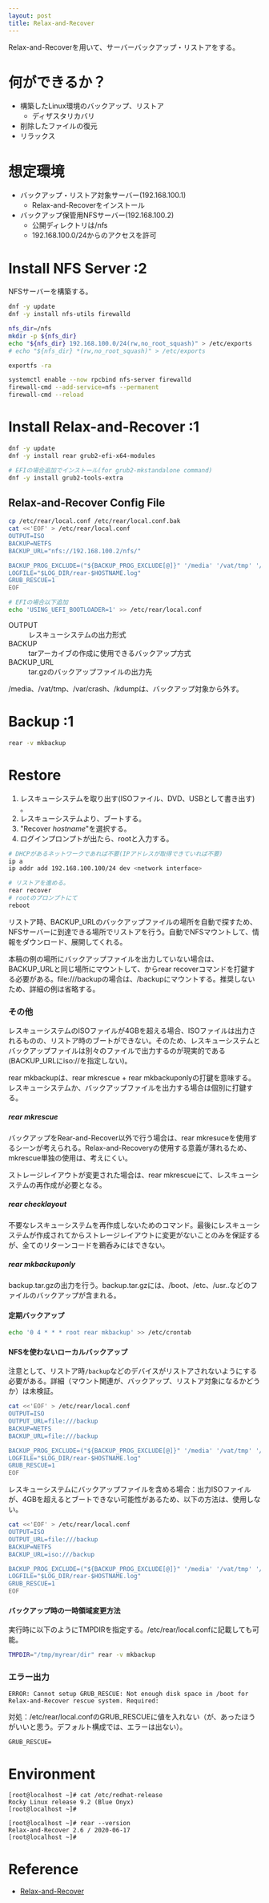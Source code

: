 ```yaml
---
layout: post
title: Relax-and-Recover
---
```


Relax-and-Recoverを用いて、サーバーバックアップ・リストアをする。

# 何ができるか？

- 構築したLinux環境のバックアップ、リストア
    - ディザスタリカバリ
- 削除したファイルの復元
- リラックス

# 想定環境

- バックアップ・リストア対象サーバー(192.168.100.1)
    - Relax-and-Recoverをインストール
- バックアップ保管用NFSサーバー(192.168.100.2)
    - 公開ディレクトリは/nfs
    - 192.168.100.0/24からのアクセスを許可

# Install NFS Server :2

NFSサーバーを構築する。

```sh
dnf -y update
dnf -y install nfs-utils firewalld

nfs_dir=/nfs
mkdir -p ${nfs_dir}
echo "${nfs_dir} 192.168.100.0/24(rw,no_root_squash)" > /etc/exports
# echo "${nfs_dir} *(rw,no_root_squash)" > /etc/exports

exportfs -ra

systemctl enable --now rpcbind nfs-server firewalld
firewall-cmd --add-service=nfs --permanent
firewall-cmd --reload
```

# Install Relax-and-Recover :1

```sh
dnf -y update
dnf -y install rear grub2-efi-x64-modules

# EFIの場合追加でインストール(for grub2-mkstandalone command)
dnf -y install grub2-tools-extra
```

## Relax-and-Recover Config File

```sh
cp /etc/rear/local.conf /etc/rear/local.conf.bak
cat <<'EOF' > /etc/rear/local.conf
OUTPUT=ISO
BACKUP=NETFS
BACKUP_URL="nfs://192.168.100.2/nfs/"

BACKUP_PROG_EXCLUDE=("${BACKUP_PROG_EXCLUDE[@]}" '/media' '/vat/tmp' '/var/crash' '/kdump')
LOGFILE="$LOG_DIR/rear-$HOSTNAME.log"
GRUB_RESCUE=1
EOF

# EFIの場合以下追加
echo 'USING_UEFI_BOOTLOADER=1' >> /etc/rear/local.conf
```

<dl>
  <dt>OUTPUT</dt>
  <dd>レスキューシステムの出力形式</dd>
  <dt>BACKUP</dt>
  <dd>tarアーカイブの作成に使用できるバックアップ方式</dd>
  <dt>BACKUP_URL</dt>
  <dd>tar.gzのバックアップファイルの出力先</dd>
</dl>

/media、/vat/tmp、/var/crash、/kdumpは、バックアップ対象から外す。

# Backup :1

```sh
rear -v mkbackup
```

# Restore

1. レスキューシステムを取り出す(ISOファイル、DVD、USBとして書き出す) 。
1. レスキューシステムより、ブートする。
1. "Recover _hostname_"を選択する。
1. ログインプロンプトが出たら、rootと入力する。

```sh
# DHCPがあるネットワークであれば不要(IPアドレスが取得できていれば不要)
ip a
ip addr add 192.168.100.100/24 dev <network interface>
```

```sh
# リストアを進める。
rear recover
# rootのプロンプトにて
reboot
```

リストア時、BACKUP_URLのバックアップファイルの場所を自動で探すため、NFSサーバーに到達できる場所でリストアを行う。自動でNFSマウントして、情報をダウンロード、展開してくれる。

本稿の例の場所にバックアップファイルを出力していない場合は、BACKUP_URLと同じ場所にマウントして、からrear recoverコマンドを打鍵する必要がある。file:///backupの場合は、/backupにマウントする。推奨しないため、詳細の例は省略する。

### その他

レスキューシステムのISOファイルが4GBを超える場合、ISOファイルは出力されるものの、リストア時のブートができない。そのため、レスキューシステムとバックアップファイルは別々のファイルで出力するのが現実的である(BACKUP_URLにiso://を指定しない)。

rear mkbackupは、rear mkrescue + rear mkbackuponlyの打鍵を意味する。レスキューシステムか、バックアップファイルを出力する場合は個別に打鍵する。

##### rear mkrescue

バックアップをRear-and-Recover以外で行う場合は、rear mkresuceを使用するシーンが考えられる。Relax-and-Recoveryの使用する意義が薄れるため、mkrescue単独の使用は、考えにくい。

ストレージレイアウトが変更された場合は、rear mkrescueにて、レスキューシステムの再作成が必要となる。

##### rear checklayout

不要なレスキューシステムを再作成しないためのコマンド。最後にレスキューシステムが作成されてからストレージレイアウトに変更がないことのみを保証するが、全てのリターンコードを鵜呑みにはできない。

##### rear mkbackuponly

backup.tar.gzの出力を行う。backup.tar.gzには、/boot、/etc、/usr..などのファイルのバックアップが含まれる。

#### 定期バックアップ

```sh
echo '0 4 * * * root rear mkbackup' >> /etc/crontab
```

#### NFSを使わないローカルバックアップ

注意として、リストア時`/backup`などのデバイスがリストアされないようにする必要がある。詳細（マウント関連が、バックアップ、リストア対象になるかどうか）は未検証。

```sh
cat <<'EOF' > /etc/rear/local.conf
OUTPUT=ISO
OUTPUT_URL=file:///backup
BACKUP=NETFS
BACKUP_URL=file:///backup

BACKUP_PROG_EXCLUDE=("${BACKUP_PROG_EXCLUDE[@]}" '/media' '/vat/tmp' '/var/crash' '/kdump' '/backup')
LOGFILE="$LOG_DIR/rear-$HOSTNAME.log"
GRUB_RESCUE=1
EOF
```

レスキューシステムにバックアップファイルを含める場合：出力ISOファイルが、4GBを超えるとブートできない可能性があるため、以下の方法は、使用しない。

```sh
cat <<'EOF' > /etc/rear/local.conf
OUTPUT=ISO
OUTPUT_URL=file:///backup
BACKUP=NETFS
BACKUP_URL=iso:///backup

BACKUP_PROG_EXCLUDE=("${BACKUP_PROG_EXCLUDE[@]}" '/media' '/vat/tmp' '/var/crash' '/kdump')
LOGFILE="$LOG_DIR/rear-$HOSTNAME.log"
GRUB_RESCUE=1
EOF
```

#### バックアップ時の一時領域変更方法

実行時に以下のようにTMPDIRを指定する。/etc/rear/local.confに記載しても可能。

```sh
TMPDIR="/tmp/myrear/dir" rear -v mkbackup
```

### エラー出力

```
ERROR: Cannot setup GRUB_RESCUE: Not enough disk space in /boot for Relax-and-Recover rescue system. Required:
```

対処：/etc/rear/local.confのGRUB_RESCUEに値を入れない（が、あったほうがいいと思う。デフォルト構成では、エラーは出ない）。

```
GRUB_RESCUE=
```

# Environment

```
[root@localhost ~]# cat /etc/redhat-release
Rocky Linux release 9.2 (Blue Onyx)
[root@localhost ~]# 
```

```
[root@localhost ~]# rear --version
Relax-and-Recover 2.6 / 2020-06-17
[root@localhost ~]# 
```

# Reference

- [Relax-and-Recover](https://relax-and-recover.org/)
